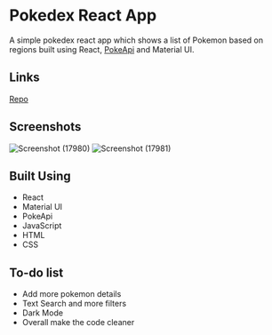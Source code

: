 # Pokedex React App
A simple pokedex react app which shows a list of Pokemon based on regions built using React, [PokeApi](https://pokeapi.co) and Material UI.

## Links
[Repo](https://github.com/Ishan-Nobu/react-pokedex)

## Screenshots
![Screenshot (17980)](https://github.com/user-attachments/assets/63a8a78d-72dc-427e-8278-4bcb9c4ed77d)
![Screenshot (17981)](https://github.com/user-attachments/assets/b283f6ec-e76b-4ad4-80e6-23204fd6f2b3)

## Built Using
- React
- Material UI
- PokeApi
- JavaScript
- HTML
- CSS

## To-do list
- Add more pokemon details
- Text Search and more filters
- Dark Mode
- Overall make the code cleaner
